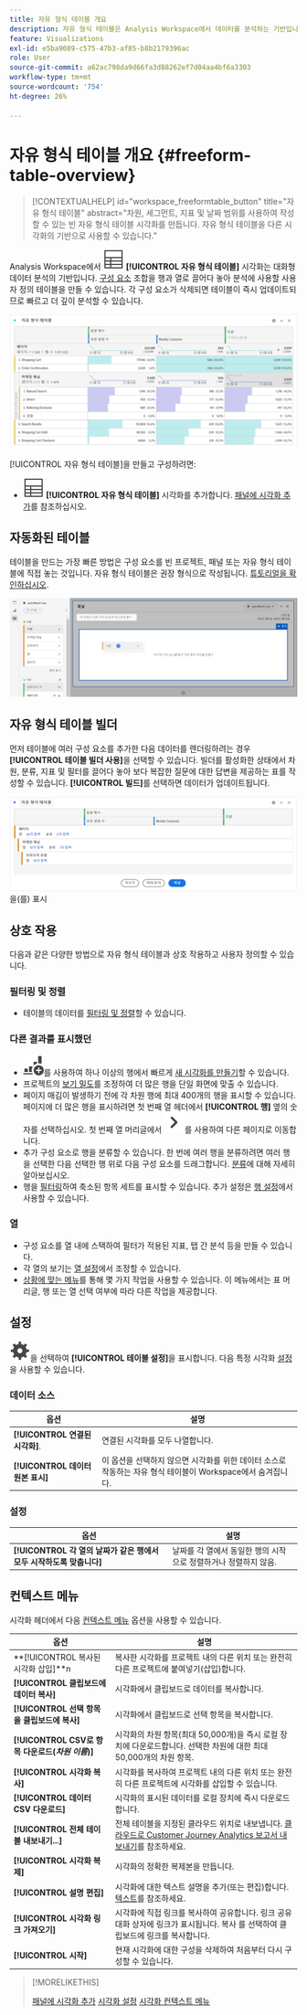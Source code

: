```yaml
---
title: 자유 형식 테이블 개요
description: 자유 형식 테이블은 Analysis Workspace에서 데이터를 분석하는 기반입니다.
feature: Visualizations
exl-id: e5ba9089-c575-47b3-af85-b8b2179396ac
role: User
source-git-commit: a62ac798da9d66fa3d88262ef7d04aa4bf6a3303
workflow-type: tm+mt
source-wordcount: '754'
ht-degree: 26%

---
```


# 자유 형식 테이블 개요 {#freeform-table-overview}

<!-- markdownlint-disable MD034 -->

>[!CONTEXTUALHELP]
>id="workspace_freeformtable_button"
>title="자유 형식 테이블"
>abstract="차원, 세그먼트, 지표 및 날짜 범위를 사용하여 작성할 수 있는 빈 자유 형식 테이블 시각화를 만듭니다. 자유 형식 테이블을 다른 시각화의 기반으로 사용할 수 있습니다."

<!-- markdownlint-enable MD034 -->


Analysis Workspace에서 ![테이블](/help/assets/icons/Table.svg) **[!UICONTROL 자유 형식 테이블]** 시각화는 대화형 데이터 분석의 기반입니다. [구성 요소](/help/components/overview.md) 조합을 행과 열로 끌어다 놓아 분석에 사용할 사용자 정의 테이블을 만들 수 있습니다. 각 구성 요소가 삭제되면 테이블이 즉시 업데이트되므로 빠르고 더 깊이 분석할 수 있습니다.

![여러 웹 페이지에 대한 방문 및 온라인 주문을 포함하여 행과 열의 구성 요소를 표시하는 자유 형식 테이블.](assets/opening-section.png)

[!UICONTROL 자유 형식 테이블]을 만들고 구성하려면:

* ![테이블](/help/assets/icons/Table.svg) **[!UICONTROL 자유 형식 테이블]** 시각화를 추가합니다. [패널에 시각화 추가](../freeform-analysis-visualizations.md#add-visualizations-to-a-panel)를 참조하십시오.

## 자동화된 테이블

테이블을 만드는 가장 빠른 방법은 구성 요소를 빈 프로젝트, 패널 또는 자유 형식 테이블에 직접 놓는 것입니다. 자유 형식 테이블은 권장 형식으로 작성됩니다. [튜토리얼을 확인하십시오](https://experienceleague.adobe.com/en/docs/analytics-learn/tutorials/analysis-workspace/building-freeform-tables/auto-build-freeform-tables-in-analysis-workspace).

![방문 구성 요소가 있는 새 패널이 작업 공간으로 드롭되었습니다.](assets/automated-table.png)

## 자유 형식 테이블 빌더

먼저 테이블에 여러 구성 요소를 추가한 다음 데이터를 렌더링하려는 경우 **[!UICONTROL 테이블 빌더 사용]**&#x200B;을 선택할 수 있습니다. 빌더를 활성화한 상태에서 차원, 분류, 지표 및 필터를 끌어다 놓아 보다 복잡한 질문에 대한 답변을 제공하는 표를 작성할 수 있습니다. **[!UICONTROL 빌드]**&#x200B;를 선택하면 데이터가 업데이트됩니다.

![자유 형식 테이블 빌더에서 ](assets/table-builder.png)을(를) 표시

## 상호 작용

다음과 같은 다양한 방법으로 자유 형식 테이블과 상호 작용하고 사용자 정의할 수 있습니다.

### 필터링 및 정렬

* 테이블의 데이터를 [필터링 및 정렬](filter-and-sort.md)할 수 있습니다.

### 다른 결과를 표시했던

* ![GraphBarVerticalAdd](/help/assets/icons/GraphBarVerticalAdd.svg)를 사용하여 하나 이상의 행에서 빠르게 [새 시각화를 만들기](../freeform-analysis-visualizations.md#visualize)할 수 있습니다.
* 프로젝트의 [보기 밀도](/help/analysis-workspace/build-workspace-project/view-density.md)를 조정하여 더 많은 행을 단일 화면에 맞출 수 있습니다.
* 페이지 매김이 발생하기 전에 각 차원 행에 최대 400개의 행을 표시할 수 있습니다. 페이지에 더 많은 행을 표시하려면 첫 번째 열 헤더에서 **[!UICONTROL 행]** 옆의 숫자를 선택하십시오. 첫 번째 열 머리글에서 ![V자형 화살표](/help/assets/icons/ChevronRight.svg)를 사용하여 다른 페이지로 이동합니다.
* 추가 구성 요소로 행을 분류할 수 있습니다. 한 번에 여러 행을 분류하려면 여러 행을 선택한 다음 선택한 행 위로 다음 구성 요소를 드래그합니다. [분류](/help/components/dimensions/t-breakdown-fa.md)에 대해 자세히 알아보십시오.
* 행을 [필터링](/help/components/filters/filters-overview.md)하여 축소된 항목 세트를 표시할 수 있습니다. 추가 설정은 [행 설정](/help/analysis-workspace/visualizations/freeform-table/column-row-settings/table-settings.md)에서 사용할 수 있습니다.

### 열

* 구성 요소를 열 내에 스택하여 필터가 적용된 지표, 탭 간 분석 등을 만들 수 있습니다.
* 각 열의 보기는 [열 설정](/help/analysis-workspace/visualizations/freeform-table/column-row-settings/column-settings.md)에서 조정할 수 있습니다.
* [상황에 맞는 메뉴](/help/analysis-workspace/visualizations/freeform-analysis-visualizations.md#context-menu)를 통해 몇 가지 작업을 사용할 수 있습니다. 이 메뉴에서는 표 머리글, 행 또는 열 선택 여부에 따라 다른 작업을 제공합니다.


## 설정

![설정](/help/assets/icons/Setting.svg)을 선택하여 **[!UICONTROL 테이블 설정]**&#x200B;을 표시합니다. 다음 특정 시각화 [설정](../freeform-analysis-visualizations.md#settings)을 사용할 수 있습니다.

### 데이터 소스

| 옵션 | 설명 |
|---|---|
| **[!UICONTROL 연결된 시각화]**. | 연결된 시각화를 모두 나열합니다. |
| **[!UICONTROL 데이터 원본 표시]** | 이 옵션을 선택하지 않으면 시각화를 위한 데이터 소스로 작동하는 자유 형식 테이블이 Workspace에서 숨겨집니다. |

### 설정

| 옵션 | 설명 |
|---|---|
| **[!UICONTROL 각 열의 날짜가 같은 행에서 모두 시작하도록 맞춥니다]** | 날짜를 각 열에서 동일한 행의 시작으로 정렬하거나 정렬하지 않음. |


## 컨텍스트 메뉴

시각화 헤더에서 다음 [컨텍스트 메뉴](../freeform-analysis-visualizations.md#context-menu) 옵션을 사용할 수 있습니다.

| 옵션 | 설명 |
| --- | --- |
| **[!UICONTROL 복사된 시각화 삽입]**n | 복사한 시각화를 프로젝트 내의 다른 위치 또는 완전히 다른 프로젝트에 붙여넣기(삽입)합니다. |
| **[!UICONTROL 클립보드에 데이터 복사]** | 시각화에서 클립보드로 데이터를 복사합니다. |
| **[!UICONTROL 선택 항목을 클립보드에 복사]** | 시각화에서 클립보드로 선택 항목을 복사합니다. |
| **[!UICONTROL CSV로 항목 다운로드(*차원 이름*)]** | 시각화의 차원 항목(최대 50,000개)을 즉시 로컬 장치에 다운로드합니다. 선택한 차원에 대한 최대 50,000개의 차원 항목. |
| **[!UICONTROL 시각화 복사]** | 시각화를 복사하여 프로젝트 내의 다른 위치 또는 완전히 다른 프로젝트에 시각화를 삽입할 수 있습니다. |
| **[!UICONTROL 데이터 CSV 다운로드]** | 시각화의 표시된 데이터를 로컬 장치에 즉시 다운로드합니다. |
| **[!UICONTROL 전체 테이블 내보내기...]** | 전체 테이블을 지정된 클라우드 위치로 내보냅니다. [클라우드로 Customer Journey Analytics 보고서 내보내기](../../export/export-cloud.md)를 참조하세요. |
| **[!UICONTROL 시각화 복제]** | 시각화의 정확한 복제본을 만듭니다. |
| **[!UICONTROL 설명 편집]** | 시각화에 대한 텍스트 설명을 추가(또는 편집)합니다. [텍스트](../text.md)를 참조하세요. |
| **[!UICONTROL 시각화 링크 가져오기]** | 시각화에 직접 링크를 복사하여 공유합니다. 링크 공유 대화 상자에 링크가 표시됩니다. 복사 를 선택하여 클립보드에 링크를 복사합니다. |
| **[!UICONTROL 시작]** | 현재 시각화에 대한 구성을 삭제하여 처음부터 다시 구성할 수 있습니다. |


>[!MORELIKETHIS]
>
>[패널에 시각화 추가](/help/analysis-workspace/visualizations/freeform-analysis-visualizations.md#add-visualizations-to-a-panel)
>[시각화 설정](/help/analysis-workspace/visualizations/freeform-analysis-visualizations.md#settings)
>[시각화 컨텍스트 메뉴](/help/analysis-workspace/visualizations/freeform-analysis-visualizations.md#context-menu)
>
